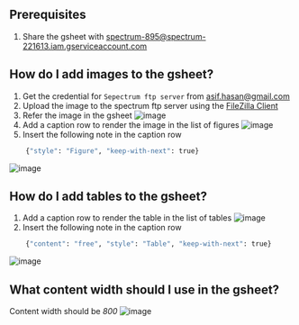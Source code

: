 ## Prerequisites

1. Share the gsheet with [spectrum-895@spectrum-221613.iam.gserviceaccount.com](mailto:spectrum-895@spectrum-221613.iam.gserviceaccount.com)


## How do I add images to the gsheet?

1. Get the credential for `Sepectrum ftp server` from [asif.hasan@gmail.com](mailto:asif.hasan@gmail.com)
2. Upload the image to the spectrum ftp server using the [FileZilla Client](https://filezilla-project.org/download.php?type=client)
3. Refer the image in the gsheet
![image](resource:assets/refer_image_in_gsheet.png)
4. Add a caption row to render the image in the list of figures
![image](resource:assets/image_caption_row.png)
5. Insert the following note in the caption row
```bash
    {"style": "Figure", "keep-with-next": true}
```
![image](resource:assets/image_caption_row_note.png)


## How do I add tables to the gsheet?

1. Add a caption row to render the table in the list of tables
![image](resource:assets/table_caption_row.png)
2. Insert the following note in the caption row
```bash
    {"content": "free", "style": "Table", "keep-with-next": true}
```
![image](resource:assets/table_caption_row_note.png)

## What content width should I use in the gsheet?

Content width should be *800*
![image](resource:assets/content_width.png)

